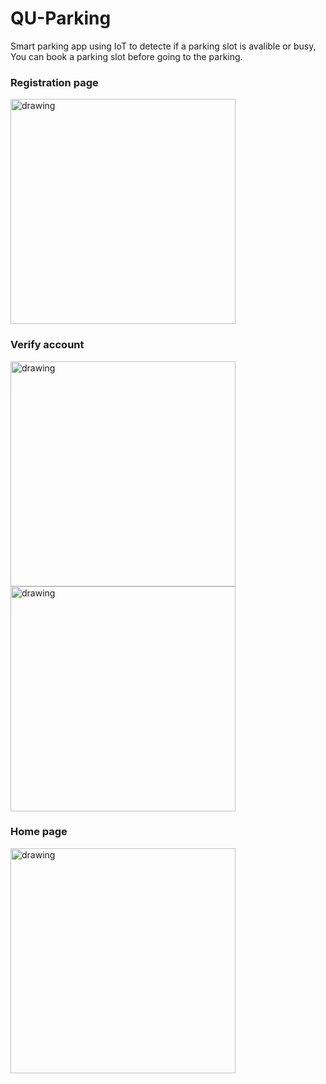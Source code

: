 # QU-Parking
Smart parking app using IoT to detecte if a parking slot is avalible or busy, You can book a parking slot before going to the parking.

### Registration page

<img src="https://firebasestorage.googleapis.com/v0/b/teleprompter-9cd6d.appspot.com/o/Screenshot_20220311-203638.png?alt=media&token=79eef167-d14f-4b40-9506-cc61d4940f8a" alt="drawing" width="360"/>

### Verify account
<img src="https://firebasestorage.googleapis.com/v0/b/teleprompter-9cd6d.appspot.com/o/Screenshot_20220311-204239.png?alt=media&token=79013c81-b58c-4f14-9532-ccdec05c0d18" alt="drawing" width="360"/> <img src="https://firebasestorage.googleapis.com/v0/b/teleprompter-9cd6d.appspot.com/o/Screenshot_20220311-204307.png?alt=media&token=04eca4cb-4ad4-4592-a384-1c8882fc64ba" alt="drawing" width="360"/>

### Home page
<img src="https://firebasestorage.googleapis.com/v0/b/teleprompter-9cd6d.appspot.com/o/Screenshot_20220311-173835.png?alt=media&token=92cb2990-0dde-48ca-9656-6c2a730087b0" alt="drawing" width="360"/>

